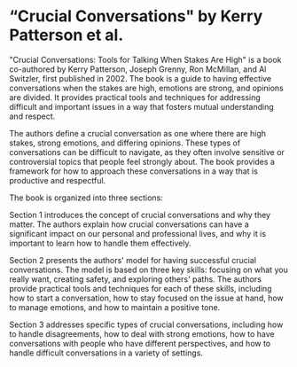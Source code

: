# “Crucial Conversations" by Kerry Patterson et al.

"Crucial Conversations: Tools for Talking When Stakes Are High" is a book co-authored by Kerry Patterson, Joseph Grenny, Ron McMillan, and Al Switzler, first published in 2002. The book is a guide to having effective conversations when the stakes are high, emotions are strong, and opinions are divided. It provides practical tools and techniques for addressing difficult and important issues in a way that fosters mutual understanding and respect.

The authors define a crucial conversation as one where there are high stakes, strong emotions, and differing opinions. These types of conversations can be difficult to navigate, as they often involve sensitive or controversial topics that people feel strongly about. The book provides a framework for how to approach these conversations in a way that is productive and respectful.

The book is organized into three sections:

Section 1 introduces the concept of crucial conversations and why they matter. The authors explain how crucial conversations can have a significant impact on our personal and professional lives, and why it is important to learn how to handle them effectively.

Section 2 presents the authors' model for having successful crucial conversations. The model is based on three key skills: focusing on what you really want, creating safety, and exploring others' paths. The authors provide practical tools and techniques for each of these skills, including how to start a conversation, how to stay focused on the issue at hand, how to manage emotions, and how to maintain a positive tone.

Section 3 addresses specific types of crucial conversations, including how to handle disagreements, how to deal with strong emotions, how to have conversations with people who have different perspectives, and how to handle difficult conversations in a variety of settings.

